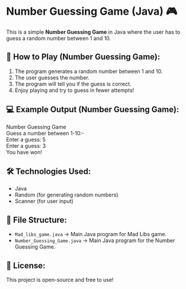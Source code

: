 # Number Guessing Game (Java) 🎮

This is a simple **Number Guessing Game** in Java where the user has to guess a random number between 1 and 10.

## 🚀 How to Play (Number Guessing Game):
1. The program generates a random number between 1 and 10.
2. The user guesses the number.
3. The program will tell you if the guess is correct.
4. Enjoy playing and try to guess in fewer attempts!

## 💻 Example Output (Number Guessing Game):
Number Guessing Game <br>
Guess a number between 1-10:- <br>
Enter a guess: 5 <br>
Enter a guess: 3 <br>
You have won!<br>

## 🛠️ Technologies Used:
- Java
- Random (for generating random numbers)
- Scanner (for user input)

## 📂 File Structure:
- `Mad_libs_game.java` → Main Java program for Mad Libs game.
- `Number_Guessing_Game.java` → Main Java program for the Number Guessing Game.

## 📜 License:
This project is open-source and free to use!
